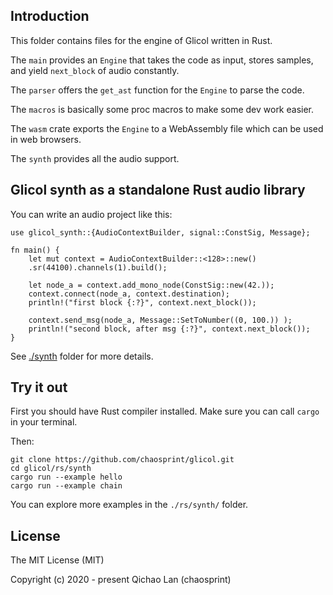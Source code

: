 ## Introduction

This folder contains files for the engine of Glicol written in Rust.

The `main` provides an `Engine` that takes the code as input, stores samples, and yield `next_block` of audio constantly.

The `parser` offers the `get_ast` function for the `Engine` to parse the code.

The `macros` is basically some proc macros to make some dev work easier.

The `wasm` crate exports the `Engine` to a WebAssembly file which can be used in web browsers.

The `synth` provides all the audio support.

## Glicol synth as a standalone Rust audio library

You can write an audio project like this:

```
use glicol_synth::{AudioContextBuilder, signal::ConstSig, Message};

fn main() {
    let mut context = AudioContextBuilder::<128>::new()
    .sr(44100).channels(1).build();

    let node_a = context.add_mono_node(ConstSig::new(42.));
    context.connect(node_a, context.destination);
    println!("first block {:?}", context.next_block());

    context.send_msg(node_a, Message::SetToNumber((0, 100.)) );
    println!("second block, after msg {:?}", context.next_block());
}
```

See [./synth](./synth) folder for more details.

## Try it out

First you should have Rust compiler installed. Make sure you can call `cargo` in your terminal.

Then:
```
git clone https://github.com/chaosprint/glicol.git
cd glicol/rs/synth
cargo run --example hello
cargo run --example chain
```

You can explore more examples in the `./rs/synth/` folder.

## License

The MIT License (MIT)

Copyright (c) 2020 - present Qichao Lan (chaosprint)